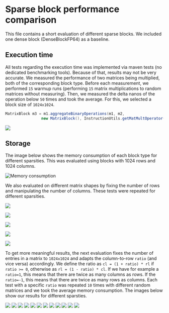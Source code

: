 # Sparse block performance comparison

This file contains a short evaluation of different sparse blocks. We included one dense block (DenseBlockFP64) as a baseline.

## Execution time
All tests regarding the execution time was implemented via maven tests (no dedicated benchmarking tools).
Because of that, results may not be very accurate. We measured the performance of two matrices being multiplied, both of the corresponding block type.
Before each measurement, we performed `15` warmup runs (performing `15` matrix multiplications to random matrices without measuring).
Then, we measured the delta nanos of the operation below `50` times and took the average.
For this, we selected a block size of `1024x1024`.

```java 
MatrixBlock m3 = m1.aggregateBinaryOperations(m1, m2,
                new MatrixBlock(), InstructionUtils.getMatMultOperator(1));
```

![](./img/PerformanceSparsity.png)

## Storage

The image below shows the memory consumption of each block type for different sparsities. This was evaluated using blocks with 1024 rows and 1024 columns.

![Memory consumption](./img/MemSparsity.png)

We also evaluated on different matrix shapes by fixing the number of rows and manipulating the number of columns.
These tests were repeated for different sparsities.

![](./img/MemCols04.png)

![](./img/MemCols02.png)

![](./img/MemCols01.png)

![](./img/MemCols001.png)

![](./img/MemCols0001.png)

To get more meaningful results, the next evaluation fixes the number of entries in a matrix to `1024x1024` and adapts the column-to-row `ratio` (and vice versa) accordingly.
We define the ratio as `cl = (1 + ratio) * rl` if `ratio >= 0`, otherwise as `rl = (1 - ratio) * cl`. 
If we have for example a `ratio=1`, this means that there are twice as many columns as rows. If the `ratio=-1`, this means that there are twice as many rows as columns.
Each test with a specific `ratio` was repeated `10` times with different random matrices and we took the average memory consumption.
The images below show our results for different sparsties.

![](./img/MemBalanced041.png)
![](./img/MemBalanced042.png)
![](./img/MemBalanced021.png)
![](./img/MemBalanced022.png)
![](./img/MemBalanced011.png)
![](./img/MemBalanced012.png)
![](./img/MemBalanced0011.png)
![](./img/MemBalanced0012.png)
![](./img/MemBalanced00011.png)
![](./img/MemBalanced00012.png)
![](./img/MemBalanced000011.png)
![](./img/MemBalanced000012.png)
